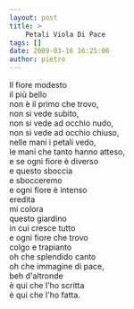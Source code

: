 ```yaml
---
layout: post
title: >
    Petali Viola Di Pace
tags: []
date: 2009-03-16 16:25:00
author: pietro
---
```

Il fiore modesto<br/>il più bello<br/>non è il primo che trovo,<br/>non si vede subito,<br/>non si vede ad occhio nudo,<br/>non si vede ad occhio chiuso,<br/>nelle mani i petali vedo,<br/>le mani che tanto hanno atteso,<br/>e se ogni fiore è diverso<br/>e questo sboccia<br/>e sbocceremo<br/>e ogni fiore è intenso<br/>eredita<br/>mi colora<br/>questo giardino<br/>in cui cresce tutto<br/>e ogni fiore che trovo<br/>colgo e trapianto<br/>oh che splendido canto<br/>oh che immagine di pace,<br/>beh d'altronde<br/>è qui che l'ho scritta<br/>è qui che l'ho fatta.
